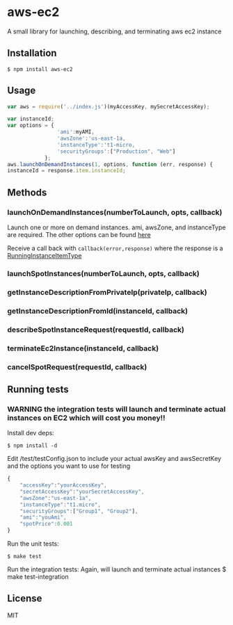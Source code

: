 # aws-ec2

  A small library for launching, describing, and terminating aws ec2 instance

## Installation

    $ npm install aws-ec2

## Usage


```js
var aws = require('../index.js')(myAccessKey, mySecretAccessKey);

var instanceId;
var options = {
                'ami':myAMI,
	            'awsZone':'us-east-1a,
	            'instanceType':'t1-micro,
			    'securityGroups':["Production", "Web"]
		    };
aws.launchOnDemandInstances(1, options, function (err, response) {
instanceId = response.item.instanceId;

```

## Methods

### launchOnDemandInstances(numberToLaunch, opts, callback)
Launch one or more on demand instances.
ami, awsZone, and instanceType are required. The other options can be found [here](http://docs.amazonwebservices.com/AWSEC2/latest/APIReference/ApiReference-query-RunInstances.html)

Receive a call back with ```callback(error,response)``` where the response is a [RunningInstanceItemType](http://docs.amazonwebservices.com/AWSEC2/latest/APIReference/ApiReference-ItemType-RunningInstancesItemType.html)

### launchSpotInstances(numberToLaunch, opts, callback)
### getInstanceDescriptionFromPrivateIp(privateIp, callback)
### getInstanceDescriptionFromId(instanceId, callback)
### describeSpotInstanceRequest(requestId, callback)
### terminateEc2Instance(instanceId, callback)
### cancelSpotRequest(requestId, callback)



## Running tests
### WARNING the integration tests will launch and terminate actual instances on EC2 which will cost you money!!
  Install dev deps:

    $ npm install -d

  Edit /test/testConfig.json to include your actual awsKey and awsSecretKey and the options you want to use for testing
  ```js
  {
      "accessKey":"yourAccessKey",
      "secretAccessKey":"yourSecretAccessKey",
      "awsZone":"us-east-1a",
      "instanceType":"t1.micro",
      "securityGroups":["Group1", "Group2"],
      "ami":"youAmi",
      "spotPrice":0.001
  }
  ```

  Run the unit tests:

    $ make test

  Run the integration tests:
  Again, will launch and terminate actual instances
    $ make test-integration

## License

MIT